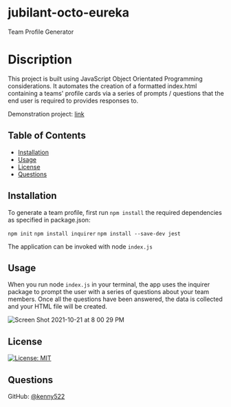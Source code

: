 

# jubilant-octo-eureka

Team Profile Generator

# Discription
This project is built using JavaScript Object Orientated Programming considerations.
It automates the creation of a formatted index.html containing a teams' profile cards via a series of prompts / questions that the end user is required to provides responses to.

Demonstration project: [link](https://user-images.githubusercontent.com/84942098/138385832-3d1805a6-ce1f-4c4f-898e-4db115e6a456.mov)

## Table of Contents       
   * [Installation](#installation)
   * [Usage](#usage)
   * [License](#license)
   * [Questions](#questions)
  
  ## Installation
  To generate a team profile, first run ```npm install``` the required dependencies as specified in package.json:
  
`npm init`
`npm install inquirer`
`npm install --save-dev jest`

The application can be invoked with node `index.js`

## Usage 
When you run node `index.js` in your terminal, the app uses the inquirer package to prompt the user with a series of questions about your team members.
Once all the questions have been answered, the data is collected and your HTML file will be created.

![Screen Shot 2021-10-21 at 8 00 29 PM](https://user-images.githubusercontent.com/84942098/138386570-2f199a6e-375e-40a0-b341-397ed56a7055.jpeg)

## License
[![License: MIT](https://img.shields.io/badge/License-MIT-green.svg)](https://opensource.org/licenses/MIT)

## Questions
GitHub: [@kenny522](https://github.com/kenny522)
